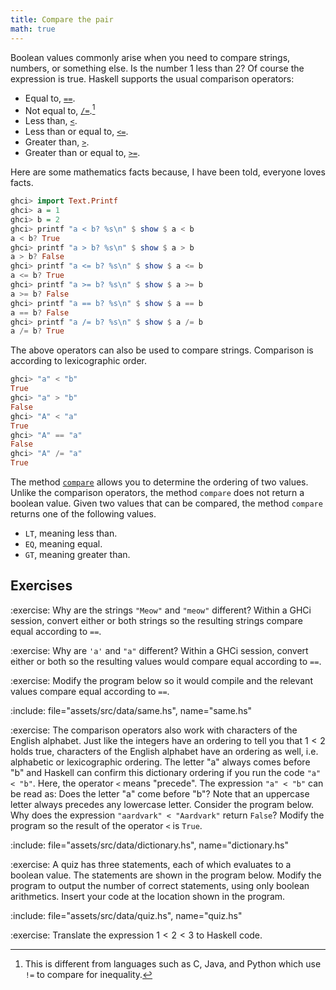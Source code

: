 ```yaml
---
title: Compare the pair
math: true
---
```


Boolean values commonly arise when you need to compare strings, numbers, or
something else. Is the number 1 less than 2? Of course the expression is true.
Haskell supports the usual comparison operators:

-   Equal to, [`==`][equalTo].
-   Not equal to, [`/=`][notEqual].[^a]
-   Less than, [`<`][lessThan].
-   Less than or equal to, [`<=`][lessThanEqual].
-   Greater than, [`>`][greaterThan].
-   Greater than or equal to, [`>=`][greaterThanEqual].

Here are some mathematics facts because, I have been told, everyone loves facts.

```haskell
ghci> import Text.Printf
ghci> a = 1
ghci> b = 2
ghci> printf "a < b? %s\n" $ show $ a < b
a < b? True
ghci> printf "a > b? %s\n" $ show $ a > b
a > b? False
ghci> printf "a <= b? %s\n" $ show $ a <= b
a <= b? True
ghci> printf "a >= b? %s\n" $ show $ a >= b
a >= b? False
ghci> printf "a == b? %s\n" $ show $ a == b
a == b? False
ghci> printf "a /= b? %s\n" $ show $ a /= b
a /= b? True
```

The above operators can also be used to compare strings. Comparison is according
to lexicographic order.

```haskell
ghci> "a" < "b"
True
ghci> "a" > "b"
False
ghci> "A" < "a"
True
ghci> "A" == "a"
False
ghci> "A" /= "a"
True
```

The method [`compare`][compare] allows you to determine the ordering of two
values. Unlike the comparison operators, the method `compare` does not return a
boolean value. Given two values that can be compared, the method `compare`
returns one of the following values.

-   `LT`, meaning less than.
-   `EQ`, meaning equal.
-   `GT`, meaning greater than.

<!--=========================================================================-->

## Exercises

:exercise: Why are the strings `"Meow"` and `"meow"` different? Within a GHCi
session, convert either or both strings so the resulting strings compare equal
according to `==`.

:exercise: Why are `'a'` and `"a"` different? Within a GHCi session, convert
either or both so the resulting values would compare equal according to `==`.

:exercise: Modify the program below so it would compile and the relevant values
compare equal according to `==`.

:include: file="assets/src/data/same.hs", name="same.hs"

:exercise: The comparison operators also work with characters of the English
alphabet. Just like the integers have an ordering to tell you that $1 < 2$ holds
true, characters of the English alphabet have an ordering as well, i.e.
alphabetic or lexicographic ordering. The letter "a" always comes before "b" and
Haskell can confirm this dictionary ordering if you run the code `"a" < "b"`.
Here, the operator `<` means "precede". The expression `"a" < "b"` can be read
as: Does the letter "a" come before "b"? Note that an uppercase letter always
precedes any lowercase letter. Consider the program below. Why does the
expression `"aardvark" < "Aardvark"` return `False`? Modify the program so the
result of the operator `<` is `True`.

:include: file="assets/src/data/dictionary.hs", name="dictionary.hs"

:exercise: A quiz has three statements, each of which evaluates to a boolean
value. The statements are shown in the program below. Modify the program to
output the number of correct statements, using only boolean arithmetics. Insert
your code at the location shown in the program.

:include: file="assets/src/data/quiz.hs", name="quiz.hs"

:exercise: Translate the expression $1 < 2 < 3$ to Haskell code.

<!--=========================================================================-->

[^a]:
    This is different from languages such as C, Java, and Python which use `!=`
    to compare for inequality.

<!--=========================================================================-->

<!-- prettier-ignore-start -->
[compare]: https://web.archive.org/web/20231128114053/https://hackage.haskell.org/package/base-4.19.0.0/docs/Prelude.html#v:compare
[equalTo]: https://web.archive.org/web/20231128114053/https://hackage.haskell.org/package/base-4.19.0.0/docs/Prelude.html#v:-61--61-
[greaterThan]: https://web.archive.org/web/20231128114053/https://hackage.haskell.org/package/base-4.19.0.0/docs/Prelude.html#v:-62-
[greaterThanEqual]: https://web.archive.org/web/20231128114053/https://hackage.haskell.org/package/base-4.19.0.0/docs/Prelude.html#v:-62--61-
[lessThan]: https://web.archive.org/web/20231128114053/https://hackage.haskell.org/package/base-4.19.0.0/docs/Prelude.html#v:-60-
[lessThanEqual]: https://web.archive.org/web/20231128114053/https://hackage.haskell.org/package/base-4.19.0.0/docs/Prelude.html#v:-60--61-
[notEqual]: https://web.archive.org/web/20231128114053/https://hackage.haskell.org/package/base-4.19.0.0/docs/Prelude.html#v:-47--61-
<!-- prettier-ignore-end -->
